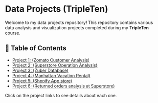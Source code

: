 
# Data Projects (TripleTen)

Welcome to my data projects repository! This repository contains various data analysis and visualization projects completed during my **TripleTen** course.

## 📌 Table of Contents
- [Project 1: (Zomato Customer Analysis)](Project_1/README.md)
- [Project 2: (Superstore Operation Analysis)](Project_2/README.md)
- [Project 3: (Zuber Database)](Project_3/README.md)
- [Project 4: (Manhattan Vacation Rental)](Project_4/README.md)
- [Project 5: (Shopify App store)](Project_5/README.md)
- [Project 6: (Returned orders analysis at Superstore)](Project_6/README.md)

Click on the project links to see details about each one.
